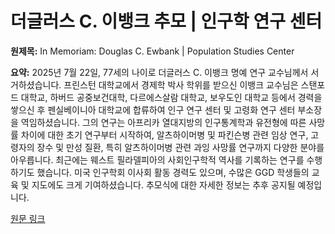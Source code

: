 # 더글러스 C. 이뱅크 추모 | 인구학 연구 센터

**원제목:** In Memoriam: Douglas C. Ewbank | Population Studies Center

**요약:** 2025년 7월 22일, 77세의 나이로 더글러스 C. 이뱅크 명예 연구 교수님께서 서거하셨습니다. 프린스턴 대학교에서 경제학 박사 학위를 받으신 이뱅크 교수님은 스탠포드 대학교, 하버드 공중보건대학, 다르에스살람 대학교, 보우도인 대학교 등에서 경력을 쌓으신 후 펜실베이니아 대학교에 합류하여 인구 연구 센터 및 고령화 연구 센터 부소장을 역임하셨습니다.  그의 연구는 아프리카 열대지방의 인구통계학과 유전형에 따른 사망률 차이에 대한 초기 연구부터 시작하여, 알츠하이머병 및 파킨슨병 관련 임상 연구, 고령자의 장수 및 만성 질환, 특히 알츠하이머병 관련 과잉 사망률 연구까지 다양한 분야를 아우릅니다.  최근에는 웨스트 필라델피아의 사회인구학적 역사를 기록하는 연구를 수행하기도 했습니다.  미국 인구학회 이사회 활동 경력도 있으며,  수많은 GGD 학생들의 교육 및 지도에도 크게 기여하셨습니다.  추모식에 대한 자세한 정보는 추후 공지될 예정입니다.

[원문 링크](https://www.aging.upenn.edu/news/2025/07/22/memoriam-douglas-c-ewbank)
